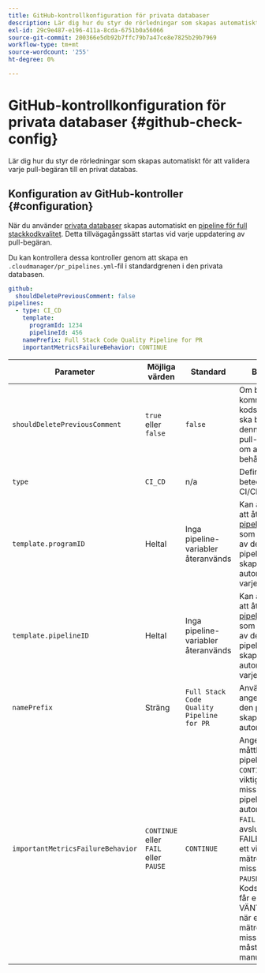 ```yaml
---
title: GitHub-kontrollkonfiguration för privata databaser
description: Lär dig hur du styr de rörledningar som skapas automatiskt för att validera varje pull-begäran till en privat databas.
exl-id: 29c9e487-e196-411a-8cda-6751b0a56066
source-git-commit: 200366e5db92b7ffc79b7a47ce8e7825b29b7969
workflow-type: tm+mt
source-wordcount: '255'
ht-degree: 0%

---
```


# GitHub-kontrollkonfiguration för privata databaser {#github-check-config}

Lär dig hur du styr de rörledningar som skapas automatiskt för att validera varje pull-begäran till en privat databas.

## Konfiguration av GitHub-kontroller {#configuration}

När du använder [privata databaser](private-repositories.md#using) skapas automatiskt en [pipeline för full stackkodkvalitet](/help/overview/ci-cd-pipelines.md). Detta tillvägagångssätt startas vid varje uppdatering av pull-begäran.

Du kan kontrollera dessa kontroller genom att skapa en `.cloudmanager/pr_pipelines.yml`-fil i standardgrenen i den privata databasen.

```yaml
github:
  shouldDeletePreviousComment: false
pipelines:
  - type: CI_CD
    template:
      programId: 1234
      pipelineId: 456
    namePrefix: Full Stack Code Quality Pipeline for PR 
    importantMetricsFailureBehavior: CONTINUE
```

| Parameter | Möjliga värden | Standard | Beskrivning |
|---|---|---|---|
| `shouldDeletePreviousComment` | `true` eller `false` | `false` | Om bara den sista kommentaren med kodskanningen ska behållas i denna GitHub-pull-begäran eller om alla ska behållas |
| `type` | `CI_CD` | n/a | Definierar beteendet för en CI/CD-pipeline |
| `template.programID` | Heltal | Inga pipeline-variabler återanvänds | Kan användas för att återanvända de [pipeline-variabler](/help/getting-started/build-environment.md#pipeline-variables) som anges på en av de befintliga pipelines som skapas automatiskt av varje PR. |
| `template.pipelineID` | Heltal | Inga pipeline-variabler återanvänds | Kan användas för att återanvända de [pipeline-variabler](/help/getting-started/build-environment.md#pipeline-variables) som anges på en av de befintliga pipelines som skapas automatiskt av varje PR. |
| `namePrefix` | Sträng | `Full Stack Code Quality Pipeline for PR` | Används för att ange namnet på den pipeline som skapas automatiskt |
| `importantMetricsFailureBehavior` | `CONTINUE` eller `FAIL` eller `PAUSE` | `CONTINUE` | Anger det viktiga måttbeteendet för pipelinen <br>`CONTINUE` = Om ett viktigt mätresultat misslyckas, flyttas pipelinen automatiskt framåt <br>`FAIL` = pipelinen avslutas med en FAILED-status om ett viktigt mätresultat misslyckas<br>`PAUSE` = Kodsökningssteget får en VÄNTNINGSstatus när ett viktigt mätresultat misslyckas och måste återupptas manuellt |
